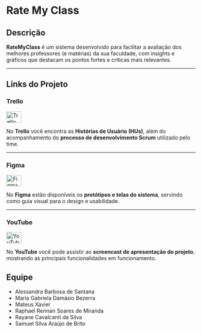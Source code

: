# Rate My Class

## Descrição
**RateMyClass** é um sistema desenvolvido para facilitar a avaliação dos melhores professores (e matérias) da sua faculdade, com insights e gráficos que destacam os pontos fortes e críticas mais relevantes.

---

## Links do Projeto

### Trello
<a href="https://trello.com/invite/b/68bc9a1653c4b185e984020e/ATTI63ea9e3314d386b2e6071f44e4dd5b1e73956C78/transparecesar">
  <img align="center" alt="Trello" height="30" width="40" src="https://cdn.jsdelivr.net/gh/devicons/devicon@latest/icons/trello/trello-original.svg">
</a>  

No **Trello** você encontra as **Histórias de Usuário (HUs)**, além do acompanhamento do **processo de desenvolvimento Scrum** utilizado pelo time.

---

### Figma
<a href="https://www.figma.com/design/wNy2xI3GMrjVXo8YCp9tdT/Projeto-POO?node-id=13-12205&p=f&t=HfrxX5qF0bMNlxau-0">
  <img align="center" alt="Figma" height="30" width="40" src="https://cdn.jsdelivr.net/gh/devicons/devicon@latest/icons/figma/figma-original.svg">
</a>  

No **Figma** estão disponíveis os **protótipos e telas do sistema**, servindo como guia visual para o design e usabilidade.

---

### YouTube
<a href="https://youtu.be/bTy5LQIfXJw?si=_qeF84S4VDrcQJFO">
  <img align="center" alt="YouTube" height="30" width="40" src="https://cdn-icons-png.flaticon.com/512/1384/1384060.png">
</a>  

No **YouTube** você pode assistir ao **screencast de apresentação do projeto**, mostrando as principais funcionalidades em funcionamento.

## Equipe
- Alessandra Barbosa de Santana
- Maria Gabriela Damásio Bezerra
- Mateus Xavier
- Raphael Rennan Soares de Miranda
- Rayane Cavalcanti da Silva
- Samuel Silva Araújo de Brito

